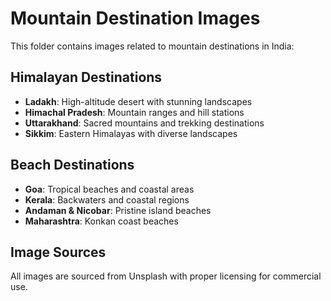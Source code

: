 # Mountain Destination Images

This folder contains images related to mountain destinations in India:

## Himalayan Destinations
- **Ladakh**: High-altitude desert with stunning landscapes
- **Himachal Pradesh**: Mountain ranges and hill stations
- **Uttarakhand**: Sacred mountains and trekking destinations
- **Sikkim**: Eastern Himalayas with diverse landscapes

## Beach Destinations
- **Goa**: Tropical beaches and coastal areas
- **Kerala**: Backwaters and coastal regions
- **Andaman & Nicobar**: Pristine island beaches
- **Maharashtra**: Konkan coast beaches

## Image Sources
All images are sourced from Unsplash with proper licensing for commercial use.
